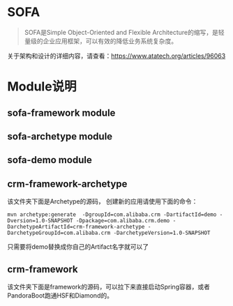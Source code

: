# SOFA
> SOFA是Simple Object-Oriented and Flexible Architecture的缩写，是轻量级的企业应用框架，可以有效的降低业务系统复杂度。

关于架构和设计的详细内容，请查看：https://www.atatech.org/articles/96063

# Module说明
## sofa-framework module

## sofa-archetype module

## sofa-demo module

## crm-framework-archetype
该文件夹下面是Archetype的源码，
创建新的应用请使用下面的命令：

```
mvn archetype:generate  -DgroupId=com.alibaba.crm -DartifactId=demo -Dversion=1.0-SNAPSHOT -Dpackage=com.alibaba.crm.demo -DarchetypeArtifactId=crm-framework-archetype -DarchetypeGroupId=com.alibaba.crm -DarchetypeVersion=1.0-SNAPSHOT

```
只需要将demo替换成你自己的Artifact名字就可以了

## crm-framework
该文件夹下面是framework的源码，可以拉下来直接启动Spring容器，或者PandoraBoot跑通HSF和Diamond的。
